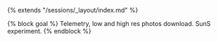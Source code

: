 {% extends "/sessions/_layout/index.md" %}

{% block goal %}
Telemetry, low and high res photos download. SunS experiment.
{% endblock %}
